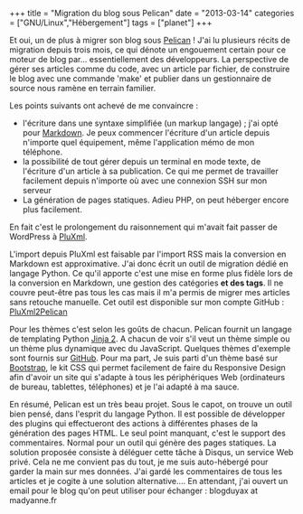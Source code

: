 +++
title = "Migration du blog sous Pelican"
date = "2013-03-14"
categories = ["GNU/Linux","Hébergement"]
tags = ["planet"]
+++


Et oui, un de plus à migrer son blog sous [Pelican](http://docs.getpelican.com) !
J'ai lu plusieurs récits de migration depuis trois mois, ce qui dénote un
engouement certain pour ce moteur de blog par... essentiellement des développeurs.
La perspective de gérer ses articles comme du code, avec un
article par fichier, de construire le blog avec une commande 'make' et
publier dans un gestionnaire de source nous ramène en terrain familier. 

Les points suivants ont achevé de me convaincre : 

*   l'écriture dans une syntaxe simplifiée (un markup langage) ; j'ai opté pour
    [Markdown](http://daringfireball.net/projects/markdown/). Je peux commencer
    l'écriture d'un article depuis n'importe quel équipement, même l'application mémo 
    de mon téléphone.
*   la possibilité de tout gérer depuis un terminal en mode texte, de
    l'écriture d'un article à sa publication. Ce qui me permet de travailler
    facilement depuis n'importe où avec une connexion SSH sur mon serveur 
*   La génération de pages statiques. Adieu PHP, on peut héberger encore plus
    facilement. 

En fait c'est le prolongement du raisonnement qui m'avait fait passer de
WordPress à [PluXml](http://www.pluxml.org). 

L'import depuis PluXml est faisable par l'import RSS mais la conversion en Markdown est 
approximative. J'ai donc écrit un outil de migration dédié en langage Python. Ce
qu'il apporte c'est une mise en forme plus fidèle lors de la conversion en
Markdown, une gestion des catégories **et des tags**. Il ne couvre peut-être
pas tous les cas mais il m'a permis de migrer mes articles sans retouche
manuelle. Cet outil est disponible sur mon compte GitHub :
[PluXml2Pelican](http://github.com/kianby/pelican)

Pour les thèmes c'est selon les goûts de chacun. Pelican fournit un langage de 
templating Python [Jinja 2](http://jinja.pocoo.org). 
A chacun de voir s'il veut un thème simple ou un thème plus dynamique avec du
JavaScript. Quelques thèmes d'exemple sont fournis sur
[GitHub](http://github.com/getpelican/pelican-themes). Pour ma part, Je suis parti d'un thème
basé sur [Bootstrap](http://twitter.github.com/bootstrap), le kit CSS qui permet 
facilement de faire du Responsive Design afin d'avoir un site qui s'adapte à
tous les périphériques Web (ordinateurs de bureau, tablettes, téléphones) et je
l'ai adapté à ma sauce. 

En résumé, Pelican est un très beau projet. Sous le capot, on trouve un outil
bien pensé, dans l'esprit du langage Python. Il est possible de développer des
plugins qui effectueront des actions à différentes phases de la génération des
pages HTML. Le seul point manquant, c'est le support des commentaires. 
Normal pour un outil qui génère des pages statiques. La solution proposée consiste 
à déléguer cette tâche à Disqus, un service Web privé. Cela ne me convient pas du tout, 
je me suis auto-hébergé pour garder la main sur mes données. J'ai gardé les
commentaires de tous les articles et je cogite à une solution alternative.... 
En attendant, j'ai ouvert un email pour le blog qu'on peut utiliser pour
échanger : <i class="icon-envelope"></i> blogduyax at madyanne.fr
